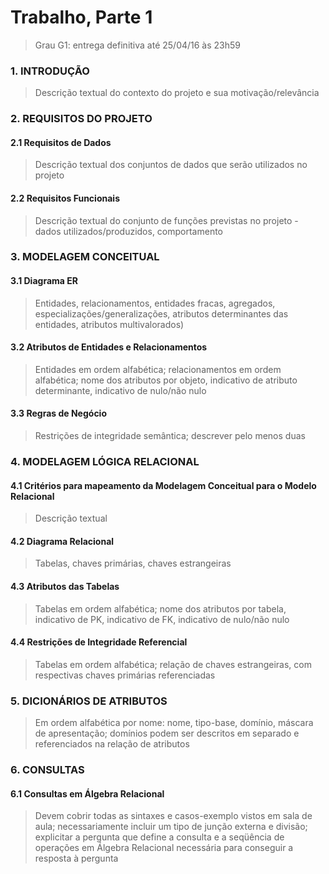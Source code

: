# Trabalho, Parte 1
> Grau G1: entrega definitiva até 25/04/16 às 23h59

### 1. INTRODUÇÃO
> Descrição textual do contexto do projeto e sua motivação/relevância

### 2. REQUISITOS DO PROJETO
#### 2.1 Requisitos de Dados
> Descrição textual dos conjuntos de dados que serão utilizados no projeto

#### 2.2 Requisitos Funcionais
> Descrição textual do conjunto de funções previstas no projeto - dados utilizados/produzidos, comportamento


### 3. MODELAGEM CONCEITUAL
#### 3.1 Diagrama ER
> Entidades, relacionamentos, entidades fracas, agregados, especializações/generalizações, atributos determinantes das entidades, atributos multivalorados)

#### 3.2 Atributos de Entidades e Relacionamentos
> Entidades em ordem alfabética; relacionamentos em ordem alfabética; nome dos atributos por objeto, indicativo de atributo determinante, indicativo de nulo/não nulo

#### 3.3 Regras de Negócio
> Restrições de integridade semântica; descrever pelo menos duas

### 4. MODELAGEM LÓGICA RELACIONAL
#### 4.1 Critérios para mapeamento da Modelagem Conceitual para o Modelo Relacional
> Descrição textual

#### 4.2 Diagrama Relacional
> Tabelas, chaves primárias, chaves estrangeiras

#### 4.3 Atributos das Tabelas
> Tabelas em ordem alfabética; nome dos atributos por tabela, indicativo de PK, indicativo de FK, indicativo de nulo/não nulo

#### 4.4 Restrições de Integridade Referencial
> Tabelas em ordem alfabética; relação de chaves estrangeiras, com respectivas chaves primárias referenciadas

### 5. DICIONÁRIOS DE ATRIBUTOS
> Em ordem alfabética por nome: nome, tipo-base, domínio, máscara de apresentação; domínios podem ser descritos em separado 
> e referenciados na relação de atributos

### 6. CONSULTAS
#### 6.1 Consultas em Álgebra Relacional
> Devem cobrir todas as sintaxes e casos-exemplo vistos em sala de aula; necessariamente incluir um tipo de junção externa 
> e divisão; explicitar a pergunta que define a consulta e a seqüência de operações em Álgebra Relacional necessária para 
> conseguir a resposta à pergunta
